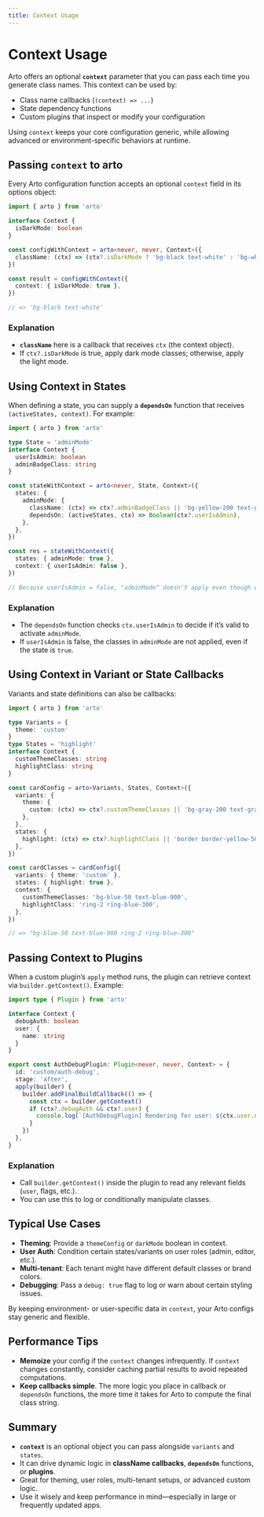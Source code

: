 ```yaml
---
title: Context Usage
---
```


# Context Usage

Arto offers an optional **`context`** parameter that you can pass each time you generate class names. This context can be used by:

- Class name callbacks (`(context) => ...`)
- State dependency functions
- Custom plugins that inspect or modify your configuration

Using `context` keeps your core configuration generic, while allowing advanced or environment-specific behaviors at runtime.

## Passing `context` to arto

Every Arto configuration function accepts an optional `context` field in its options object:

```ts
import { arto } from 'arto'

interface Context {
  isDarkMode: boolean
}

const configWithContext = arto<never, never, Context>({
  className: (ctx) => (ctx?.isDarkMode ? 'bg-black text-white' : 'bg-white text-black'),
})

const result = configWithContext({
  context: { isDarkMode: true },
})

// => 'bg-black text-white'
```

### Explanation

- **`className`** here is a callback that receives `ctx` (the context object).
- If `ctx?.isDarkMode` is true, apply dark mode classes; otherwise, apply the light mode.

## Using Context in States

When defining a state, you can supply a **`dependsOn`** function that receives `(activeStates, context)`. For example:

```ts
import { arto } from 'arto'

type State = 'adminMode'
interface Context {
  userIsAdmin: boolean
  adminBadgeClass: string
}

const stateWithContext = arto<never, State, Context>({
  states: {
    adminMode: {
      className: (ctx) => ctx?.adminBadgeClass || 'bg-yellow-200 text-gray-800',
      dependsOn: (activeStates, ctx) => Boolean(ctx?.userIsAdmin),
    },
  },
})

const res = stateWithContext({
  states: { adminMode: true },
  context: { userIsAdmin: false },
})

// Because userIsAdmin = false, "adminMode" doesn't apply even though we passed `true`.
```

### Explanation

- The `dependsOn` function checks `ctx.userIsAdmin` to decide if it’s valid to activate `adminMode`.
- If `userIsAdmin` is false, the classes in `adminMode` are not applied, even if the state is `true`.

## Using Context in Variant or State Callbacks

Variants and state definitions can also be callbacks:

```ts
import { arto } from 'arto'

type Variants = {
  theme: 'custom'
}
type States = 'highlight'
interface Context {
  customThemeClasses: string
  highlightClass: string
}

const cardConfig = arto<Variants, States, Context>({
  variants: {
    theme: {
      custom: (ctx) => ctx?.customThemeClasses || 'bg-gray-200 text-gray-800',
    },
  },
  states: {
    highlight: (ctx) => ctx?.highlightClass || 'border border-yellow-500',
  },
})

const cardClasses = cardConfig({
  variants: { theme: 'custom' },
  states: { highlight: true },
  context: {
    customThemeClasses: 'bg-blue-50 text-blue-900',
    highlightClass: 'ring-2 ring-blue-300',
  },
})

// => "bg-blue-50 text-blue-900 ring-2 ring-blue-300"
```

## Passing Context to Plugins

When a custom plugin’s `apply` method runs, the plugin can retrieve context via `builder.getContext()`. Example:

```ts
import type { Plugin } from 'arto'

interface Context {
  debugAuth: boolean
  user: {
    name: string
  }
}

export const AuthDebugPlugin: Plugin<never, never, Context> = {
  id: 'custom/auth-debug',
  stage: 'after',
  apply(builder) {
    builder.addFinalBuildCallback(() => {
      const ctx = builder.getContext()
      if (ctx?.debugAuth && ctx?.user) {
        console.log(`[AuthDebugPlugin] Rendering for user: ${ctx.user.name}`)
      }
    })
  },
}
```

### Explanation

- Call `builder.getContext()` inside the plugin to read any relevant fields (`user`, flags, etc.).
- You can use this to log or conditionally manipulate classes.

## Typical Use Cases

- **Theming**: Provide a `themeConfig` or `darkMode` boolean in context.
- **User Auth**: Condition certain states/variants on user roles (admin, editor, etc.).
- **Multi-tenant**: Each tenant might have different default classes or brand colors.
- **Debugging**: Pass a `debug: true` flag to log or warn about certain styling issues.

By keeping environment- or user-specific data in `context`, your Arto configs stay generic and flexible.

## Performance Tips

- **Memoize** your config if the `context` changes infrequently. If `context` changes constantly, consider caching partial results to avoid repeated computations.
- **Keep callbacks simple**. The more logic you place in callback or `dependsOn` functions, the more time it takes for Arto to compute the final class string.

## Summary

- **`context`** is an optional object you can pass alongside `variants` and `states`.
- It can drive dynamic logic in **className callbacks**, **`dependsOn`** functions, or **plugins**.
- Great for theming, user roles, multi-tenant setups, or advanced custom logic.
- Use it wisely and keep performance in mind—especially in large or frequently updated apps.
